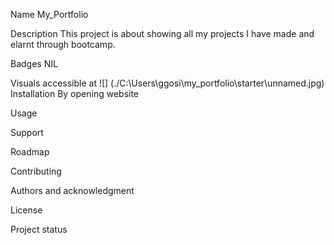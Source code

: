 Name
My_Portfolio

Description
This project is about showing all my projects I have made and elarnt through bootcamp. 

Badges
NIL

Visuals
accessible at ![] (./C:\Users\ggosi\my_portfolio\starter\unnamed.jpg)
Installation
By opening website

Usage


Support


Roadmap


Contributing



Authors and acknowledgment


License


Project status
